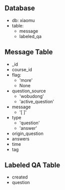 ## Database

* db: xiaomu
* table: 
  * message
  * labeled_qa

## Message Table

* _id
* course_id
* flag:
  * 'more'
  * None
* question_source
  * 'wobudong'
  * 'active_question'
* message
  * '[    ]'
* type
  * 'question'
  * 'answer'
* origin_question
* answers
* time
* tag

## Labeled QA Table

* created
* question
